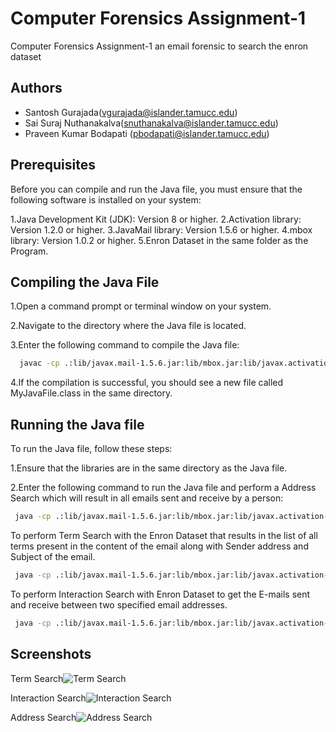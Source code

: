 
# Computer Forensics Assignment-1

Computer Forensics Assignment-1 an email forensic to search the enron dataset



## Authors

- Santosh Gurajada(vgurajada@islander.tamucc.edu)
- Sai Suraj Nuthanakalva(snuthanakalva@islander.tamucc.edu)
- Praveen Kumar Bodapati (pbodapati@islander.tamucc.edu) 


## Prerequisites
Before you can compile and  run the Java file, you must ensure that the following software is installed on your system:

1.Java Development Kit (JDK): Version 8 or higher.
2.Activation library: Version 1.2.0 or higher.
3.JavaMail library: Version 1.5.6 or higher.
4.mbox library: Version 1.0.2 or higher.
5.Enron Dataset in the same folder as the Program.
## Compiling the Java File


1.Open a command prompt or terminal window on your system.

2.Navigate to the directory where the Java file is located.

3.Enter the following command to compile the Java file:
```bash
  javac -cp .:lib/javax.mail-1.5.6.jar:lib/mbox.jar:lib/javax.activation-1.2.0.jar EnronSearch.java
```
4.If the compilation is successful, you should see a new file called MyJavaFile.class in the same directory.
    

## Running the Java file

To run the Java file, follow these steps:

1.Ensure that the libraries are in the same directory as the Java file.

2.Enter the following command to run the Java file and perform a Address Search which will result in all emails sent and receive by a person:

```bash
 java -cp .:lib/javax.mail-1.5.6.jar:lib/mbox.jar:lib/javax.activation-1.2.0.jar EnronSearch address_search Last_Name First_Name
```
To perform Term Search with the Enron Dataset that results in the list of all terms present in the content of the email along with Sender address and Subject of the email.
```bash
 java -cp .:lib/javax.mail-1.5.6.jar:lib/mbox.jar:lib/javax.activation-1.2.0.jar EnronSearch term_search <terms>
```
To perform Interaction Search with Enron Dataset to get the E-mails sent and receive between two specified email addresses.

```bash
 java -cp .:lib/javax.mail-1.5.6.jar:lib/mbox.jar:lib/javax.activation-1.2.0.jar EnronSearch interaction_search email_address1 email_address2
```

## Screenshots

Term Search![Term Search](https://user-images.githubusercontent.com/127173737/223366786-61fa522b-58fd-49b7-a0ac-050a9f1ad95c.png)

Interaction Search![Interaction Search](https://user-images.githubusercontent.com/127173737/223367099-69bfa7e9-7097-4693-b6a5-d1f3f259e361.png)

Address Search![Address Search](https://user-images.githubusercontent.com/127173737/223367256-0494e53e-67e0-456f-83a4-3fe5d1593c5d.png
)
